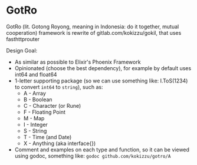 # GotRo

GotRo (lit. Gotong Royong, meaning in Indonesia: do it together, mutual cooperation) framework is rewrite of gitlab.com/kokizzu/gokil, that uses fasthttprouter

Design Goal:
- As similar as possible to Elixir's Phoenix Framework
- Opinionated (choose the best dependency), for example by default uses int64 and float64
- 1-letter supporting package (so we can use something like: I.ToS(1234) to convert `int64` to `string`), such as:
  - A - Array
  - B - Boolean
  - C - Character (or Rune)
  - F - Floating Point
  - M - Map
  - I - Integer
  - S - String
  - T - Time (and Date)
  - X - Anything (aka interface{})
- Comment and examples on each type and function, so it can be viewed using godoc, something like: `godoc github.com/kokizzu/gotro/A`